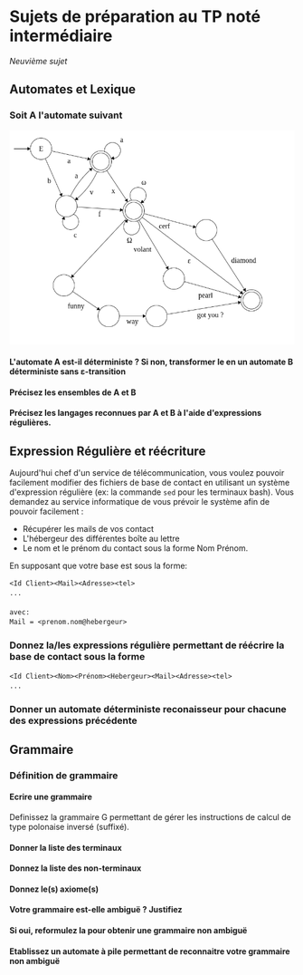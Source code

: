 # Sujets de préparation au TP noté intermédiaire

*Neuvième sujet*

## Automates et Lexique

### Soit A l'automate suivant

![](images/sujet9_automate.png)

#### L'automate A est-il déterministe ? Si non, transformer le en un automate B déterministe sans ε-transition

#### Précisez les ensembles de A et B

#### Précisez les langages reconnues par A et B à l'aide d'expressions régulières.

## Expression Régulière et réécriture

Aujourd'hui chef d'un service de télécommunication, vous voulez pouvoir facilement modifier des fichiers de base de contact en utilisant un système d'expression régulière (ex: la commande `sed` pour les terminaux bash). Vous demandez au service informatique de vous prévoir le système afin de pouvoir facilement :

- Récupérer les mails de vos contact
- L'hébergeur des différentes boîte au lettre
- Le nom et le prénom du contact sous la forme Nom Prénom.

En supposant que votre base est sous la forme:

```Ocaml
<Id Client><Mail><Adresse><tel>
...

avec:
Mail = <prenom.nom@hebergeur>
```

### Donnez la/les expressions régulière permettant de réécrire la base de contact sous la forme

```Ocaml
<Id Client><Nom><Prénom><Hebergeur><Mail><Adresse><tel>
...
```

### Donner un automate déterministe reconaisseur pour chacune des expressions précédente

## Grammaire

### Définition de grammaire

#### Ecrire une grammaire

Definissez la grammaire G permettant de gérer les instructions de calcul de type polonaise inversé (suffixé).

#### Donner la liste des terminaux

#### Donnez la liste des non-terminaux

#### Donnez le(s) axiome(s)

#### Votre grammaire est-elle ambiguë ? Justifiez

#### Si oui, reformulez la pour obtenir une grammaire non ambiguë

#### Etablissez un automate à pile permettant de reconnaitre votre grammaire non ambiguë
